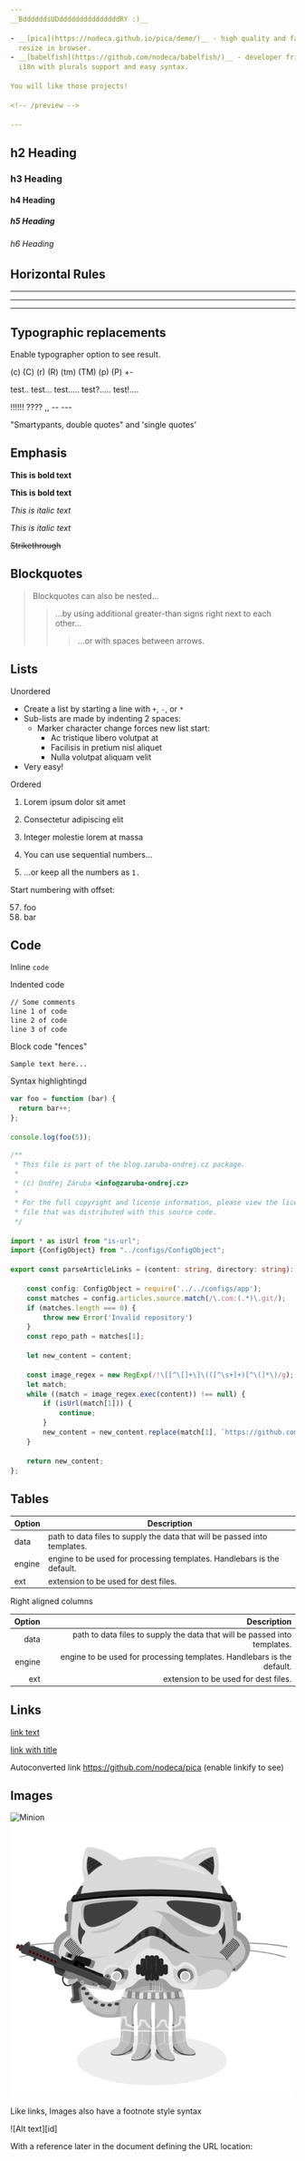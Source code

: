 ```yaml
---
__BddddddsUDdddddddddddddddRY :)__

- __[pica](https://nodeca.github.io/pica/demo/)__ - high quality and fast image
  resize in browser.
- __[babelfish](https://github.com/nodeca/babelfish/)__ - developer friendly
  i18n with plurals support and easy syntax.

You will like those projects!

<!-- /preview -->

---
```


## h2 Heading
### h3 Heading
#### h4 Heading
##### h5 Heading
###### h6 Heading


## Horizontal Rules

___

---

***


## Typographic replacements

Enable typographer option to see result.

(c) (C) (r) (R) (tm) (TM) (p) (P) +-

test.. test... test..... test?..... test!....

!!!!!! ???? ,,  -- ---

"Smartypants, double quotes" and 'single quotes'


## Emphasis

**This is bold text**

__This is bold text__

*This is italic text*

_This is italic text_

~~Strikethrough~~


## Blockquotes


> Blockquotes can also be nested...
>> ...by using additional greater-than signs right next to each other...
> > > ...or with spaces between arrows.


## Lists

Unordered

+ Create a list by starting a line with `+`, `-`, or `*`
+ Sub-lists are made by indenting 2 spaces:
  - Marker character change forces new list start:
    * Ac tristique libero volutpat at
    * Facilisis in pretium nisl aliquet
    * Nulla volutpat aliquam velit
+ Very easy!

Ordered

1. Lorem ipsum dolor sit amet
2. Consectetur adipiscing elit
3. Integer molestie lorem at massa


1. You can use sequential numbers...
1. ...or keep all the numbers as `1.`

Start numbering with offset:

57. foo
1. bar


## Code

Inline `code`

Indented code

    // Some comments
    line 1 of code
    line 2 of code
    line 3 of code


Block code "fences"

```
Sample text here...
```

Syntax highlightingd

```typescript
var foo = function (bar) {
  return bar++;
};

console.log(foo(5));
```

```typescript
/**
 * This file is part of the blog.zaruba-ondrej.cz package.
 *
 * (c) Ondřej Záruba <info@zaruba-ondrej.cz>
 *
 * For the full copyright and license information, please view the license.md
 * file that was distributed with this source code.
 */

import * as isUrl from "is-url";
import {ConfigObject} from "../configs/ConfigObject";

export const parseArticleLinks = (content: string, directory: string): string => {

    const config: ConfigObject = require('../../configs/app');
    const matches = config.articles.source.match(/\.com:(.*)\.git/);
    if (matches.length === 0) {
        throw new Error('Invalid repository')
    }
    const repo_path = matches[1];

    let new_content = content;

    const image_regex = new RegExp(/!\[[^\[]+\]\(([^\s+]+)[^\(]*\)/g);
    let match;
    while ((match = image_regex.exec(content)) !== null) {
        if (isUrl(match[1])) {
            continue;
        }
        new_content = new_content.replace(match[1], `https://github.com/${repo_path}/blob/master/${directory}/${match[1]}?raw=true`);
    }

    return new_content;
};
```

## Tables

| Option | Description |
| ------ | ----------- |
| data   | path to data files to supply the data that will be passed into templates. |
| engine | engine to be used for processing templates. Handlebars is the default. |
| ext    | extension to be used for dest files. |

Right aligned columns

| Option | Description |
| ------:| -----------:|
| data   | path to data files to supply the data that will be passed into templates. |
| engine | engine to be used for processing templates. Handlebars is the default. |
| ext    | extension to be used for dest files. |


## Links

[link text](http://dev.nodeca.com)

[link with title](http://nodeca.github.io/pica/demo/ "title text!")

Autoconverted link https://github.com/nodeca/pica (enable linkify to see)


## Images

![Minion](https://octodex.github.com/images/minion.png)
![Stormtroopocat](assets/stormtroopocat.jpg "The Stormtroopocat")

Like links, Images also have a footnote style syntax

![Alt text][id]

With a reference later in the document defining the URL location:

